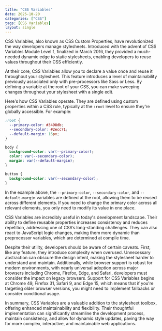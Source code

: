 ```yaml
---
title: "CSS Variables"
date: 2025-10-20
categories: ["CSS"]
tags: [CSS Variables]
layout: single
---
```


CSS Variables, also known as CSS Custom Properties, have revolutionized the way developers manage stylesheets. Introduced with the advent of CSS Variables Module Level 1, finalized in March 2016, they provided a much-needed dynamic edge to static stylesheets, enabling developers to reuse values throughout their CSS efficiently.

At their core, CSS Variables allow you to declare a value once and reuse it throughout your stylesheet. This feature introduces a level of maintainability previously associated only with pre-processors like Sass or Less. By defining a variable at the root of your CSS, you can make sweeping changes throughout your stylesheet with a single edit.

Here's how CSS Variables operate. They are defined using custom properties within a CSS rule, typically at the `:root` level to ensure they're globally accessible. For example:

```css
:root {
  --primary-color: #3498db;
  --secondary-color: #2ecc71;
  --default-margin: 16px;
}

body {
  background-color: var(--primary-color);
  color: var(--secondary-color);
  margin: var(--default-margin);
}

button {
  background-color: var(--secondary-color);
}
```

In the example above, the `--primary-color`, `--secondary-color`, and `--default-margin` variables are defined at the root, allowing them to be reused across different elements. If you need to change the primary color across all relevant elements, you only need to modify its value in one place.

CSS Variables are incredibly useful in today's development landscape. Their ability to define reusable properties increases consistency and reduces repetition, addressing one of CSS’s long-standing challenges. They can also react to JavaScript logic changes, making them more dynamic than preprocessor variables, which are determined at compile time.

Despite their utility, developers should be aware of certain caveats. First, like any feature, they introduce complexity when overused. Unnecessary abstraction can obscure the design intent, making the stylesheet harder to understand and maintain. Additionally, while browser support is robust for modern environments, with nearly universal adoption across major browsers including Chrome, Firefox, Edge, and Safari, developers must consider the impact on legacy browsers. Support for CSS Variables begins at Chrome 49, Firefox 31, Safari 9, and Edge 15, which means that if you're targeting older browser versions, you might need to implement fallbacks or consider conditional usage.

In summary, CSS Variables are a valuable addition to the stylesheet toolbox, offering enhanced maintainability and flexibility. Their thoughtful implementation can significantly streamline the development process, maintain consistency, and allow for dynamic style updates, paving the way for more complex, interactive, and maintainable web applications.
